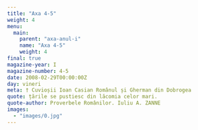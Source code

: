 ```yaml
---
title: "Axa 4-5"
weight: 4
menu:
  main:
    parent: "axa-anul-i"
    name: "Axa 4-5"
    weight: 4
final: true
magazine-year: I
magazine-number: 4-5
date: 2008-02-29T00:00:00Z
day: vineri
meta: † Cuvioșii Ioan Casian Românul și Gherman din Dobrogea
quote: țările se pustiesc din lăcomia celor mari.
quote-author: Proverbele Românilor. Iuliu A. ZANNE
images:
  - "images/0.jpg"
---
```


